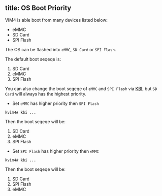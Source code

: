 title: OS Boot Priority
---

VIM4 is able boot from many devices listed below:

* eMMC
* SD Card
* SPI Flash

The OS can be flashed into `eMMC`, `SD Card` or `SPI Flash`.

The default boot seqeqe is:

1. SD Card
2. eMMC
3. SPI Flash

You can also change the boot seqeqe of `eMMC` and `SPI Flash` via [KBI](), but `SD Card` will always has the highest priority.

* Set `eMMC` has higher priority then `SPI Flash`

```
kvim4# kbi ...
```

Then the boot seqeqe will be:

1. SD Card
2. eMMC
3. SPI Flash

* Set `SPI Flash` has higher priority then `eMMC`

```
kvim4# kbi ...
```

Then the boot seqeqe will be:

1. SD Card
2. SPI Flash
3. eMMC

